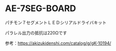 # AE-7SEG-BOARD

パチモン７セグメントＬＥＤシリアルドライバキット

パラレル出力の抵抗は220Ωです

参考：https://akizukidenshi.com/catalog/g/gK-10194/
